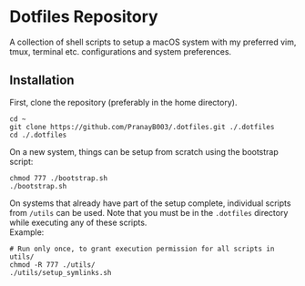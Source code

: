 # Dotfiles Repository
A collection of shell scripts to setup a macOS system with my preferred vim, tmux, terminal etc. configurations and system preferences.

## Installation
First, clone the repository (preferably in the home directory).
```shell
cd ~
git clone https://github.com/PranayB003/.dotfiles.git ./.dotfiles
cd ./.dotfiles
```

On a new system, things can be setup from scratch using the bootstrap script:
```shell
chmod 777 ./bootstrap.sh
./bootstrap.sh
```

On systems that already have part of the setup complete, individual scripts from `/utils` can be used. Note that you must be in the `.dotfiles` directory while executing any of these scripts.\
Example:
```shell
# Run only once, to grant execution permission for all scripts in utils/
chmod -R 777 ./utils/
./utils/setup_symlinks.sh
```
